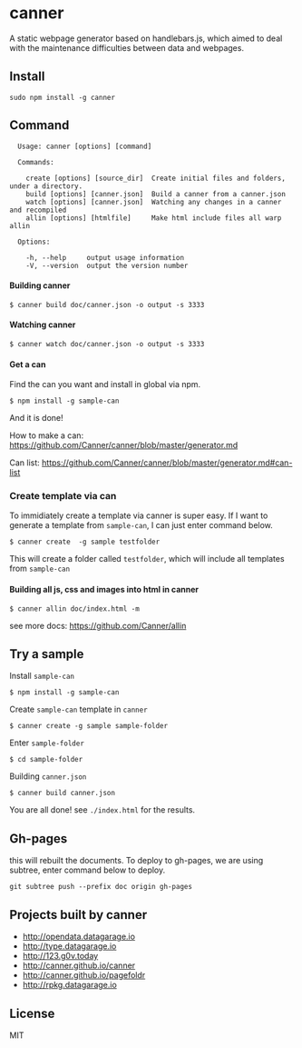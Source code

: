 # canner

A static webpage generator based on handlebars.js, which aimed to deal with the maintenance difficulties between data and webpages.

## Install

```
sudo npm install -g canner
```

## Command

```
  Usage: canner [options] [command]

  Commands:

    create [options] [source_dir]  Create initial files and folders, under a directory.
    build [options] [canner.json]  Build a canner from a canner.json
    watch [options] [canner.json]  Watching any changes in a canner and recompiled
    allin [options] [htmlfile]     Make html include files all warp allin

  Options:

    -h, --help     output usage information
    -V, --version  output the version number
```


#### Building canner

```
$ canner build doc/canner.json -o output -s 3333
```


#### Watching canner

```
$ canner watch doc/canner.json -o output -s 3333
```

#### Get a can

Find the can you want and install in global via npm.

```
$ npm install -g sample-can
```

And it is done!

How to make a can: https://github.com/Canner/canner/blob/master/generator.md

Can list: https://github.com/Canner/canner/blob/master/generator.md#can-list

### Create template via can

To immidiately create a template via canner is super easy. If I want to generate a template from `sample-can`, I can just enter command below.

```
$ canner create  -g sample testfolder
```

This will create a folder called `testfolder`, which will include all templates from `sample-can`

#### Building all js, css and images into html in canner


```
$ canner allin doc/index.html -m
```

see more docs: https://github.com/Canner/allin

## Try a sample

Install `sample-can`

```
$ npm install -g sample-can
```

Create `sample-can` template in `canner`

```
$ canner create -g sample sample-folder
```

Enter `sample-folder`

```
$ cd sample-folder
```

Building `canner.json`

```
$ canner build canner.json
```

You are all done! see `./index.html` for the results.



## Gh-pages


this will rebuilt the documents. To deploy to gh-pages, we are using subtree, enter command below to deploy.

```
git subtree push --prefix doc origin gh-pages
```

## Projects built by canner

- http://opendata.datagarage.io
- http://type.datagarage.io
- http://123.g0v.today
- http://canner.github.io/canner
- http://canner.github.io/pagefoldr
- http://rpkg.datagarage.io



## License

MIT
